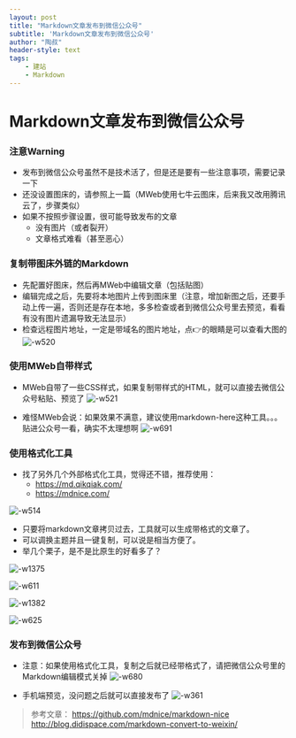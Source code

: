 ```yaml
---
layout: post
title: "Markdown文章发布到微信公众号"
subtitle: 'Markdown文章发布到微信公众号'
author: "陶叔"
header-style: text
tags:
    - 建站
    - Markdown
---
```


# Markdown文章发布到微信公众号

### 注意Warning
- 发布到微信公众号虽然不是技术活了，但是还是要有一些注意事项，需要记录一下
- 还没设置图床的，请参照上一篇（MWeb使用七牛云图床，后来我又改用腾讯云了，步骤类似）
- 如果不按照步骤设置，很可能导致发布的文章
    - 没有图片（或者裂开）
    - 文章格式难看（甚至恶心）

### 复制带图床外链的Markdown
- 先配置好图床，然后再MWeb中编辑文章（包括贴图）
- 编辑完成之后，先要将本地图片上传到图床里（注意，增加新图之后，还要手动上传一遍，否则还是存在本地，多多检查或者到微信公众号里去预览，看看有没有图片遗漏导致无法显示）
- 检查远程图片地址，一定是带域名的图片地址，点👉的眼睛是可以查看大图的
![-w520](https://tjj006-1302037511.cos.ap-shanghai.myqcloud.com/2020/05/05/15886574192578.jpg)

### 使用MWeb自带样式
- MWeb自带了一些CSS样式，如果复制带样式的HTML，就可以直接去微信公众号粘贴、预览了
![-w521](https://tjj006-1302037511.cos.ap-shanghai.myqcloud.com/2020/05/05/15886574821286.jpg)

- 难怪MWeb会说：如果效果不满意，建议使用markdown-here这种工具。。。贴进公众号一看，确实不太理想啊
![-w691](https://tjj006-1302037511.cos.ap-shanghai.myqcloud.com/2020/05/05/15886577299327.jpg)

### 使用格式化工具
- 找了另外几个外部格式化工具，觉得还不错，推荐使用：
    - https://md.qikqiak.com/
    - https://mdnice.com/

![-w514](https://tjj006-1302037511.cos.ap-shanghai.myqcloud.com/2020/05/05/15886580260056.jpg)

- 只要将markdown文章拷贝过去，工具就可以生成带格式的文章了。
- 可以调换主题并且一键复制，可以说是相当方便了。
- 举几个栗子，是不是比原生的好看多了？

![-w1375](https://tjj006-1302037511.cos.ap-shanghai.myqcloud.com/2020/05/05/15886580737677.jpg)

![-w611](https://tjj006-1302037511.cos.ap-shanghai.myqcloud.com/2020/05/05/15886583186679.jpg)

![-w1382](https://tjj006-1302037511.cos.ap-shanghai.myqcloud.com/2020/05/05/15886582264379.jpg)

![-w625](https://tjj006-1302037511.cos.ap-shanghai.myqcloud.com/2020/05/05/15886582910091.jpg)

### 发布到微信公众号
- 注意：如果使用格式化工具，复制之后就已经带格式了，请把微信公众号里的Markdown编辑模式关掉
![-w680](https://tjj006-1302037511.cos.ap-shanghai.myqcloud.com/2020/05/05/15886571993360.jpg)

- 手机端预览，没问题之后就可以直接发布了
![-w361](https://tjj006-1302037511.cos.ap-shanghai.myqcloud.com/2020/05/05/15886585041047.jpg)

> 参考文章：
> https://github.com/mdnice/markdown-nice
> http://blog.didispace.com/markdown-convert-to-weixin/
